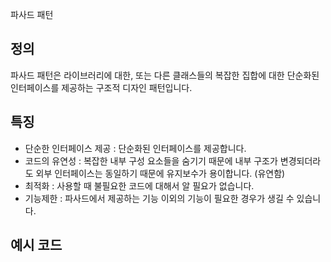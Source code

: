 파사드 패턴

## 정의
파사드 패턴은 라이브러리에 대한, 또는 다른 클래스들의 복잡한 집합에 대한 단순화된 인터페이스를 제공하는 구조적 디자인 패턴입니다.


## 특징
- 단순한 인터페이스 제공 : 단순화된 인터페이스를 제공합니다.
- 코드의 유연성 : 복잡한 내부 구성 요소들을 숨기기 때문에 내부 구조가 변경되더라도 외부 인터페이스는 동일하기 때문에 유지보수가 용이합니다. (유연함)
- 최적화 : 사용할 때 불필요한 코드에 대해서 알 필요가 없습니다.
- 기능제한 : 파사드에서 제공하는 기능 이외의 기능이 필요한 경우가 생길 수 있습니다.


## 예시 코드
```ts


```
